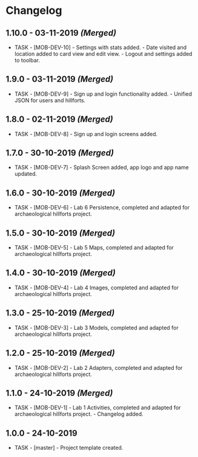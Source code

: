 # Changelog

## 1.10.0 - 03-11-2019 ***(Merged)***
  - TASK - [MOB-DEV-10]  - Settings with stats added.
                         - Date visited and location added to card view and edit view.
                         - Logout and settings added to toolbar.

## 1.9.0 - 03-11-2019 ***(Merged)***
  - TASK - [MOB-DEV-9]  - Sign up and login functionality added.
                        - Unified JSON for users and hillforts.

## 1.8.0 - 02-11-2019 ***(Merged)***
  - TASK - [MOB-DEV-8]  - Sign up and login screens added.
  
## 1.7.0 - 30-10-2019 ***(Merged)***
  - TASK - [MOB-DEV-7]  - Splash Screen added, app logo and app name updated.

## 1.6.0 - 30-10-2019 ***(Merged)***
  - TASK - [MOB-DEV-6]  - Lab 6 Persistence, completed and adapted for archaeological hillforts project.

## 1.5.0 - 30-10-2019 ***(Merged)***
  - TASK - [MOB-DEV-5]  - Lab 5 Maps, completed and adapted for archaeological hillforts project.

## 1.4.0 - 30-10-2019 ***(Merged)***
  - TASK - [MOB-DEV-4]  - Lab 4 Images, completed and adapted for archaeological hillforts project.

## 1.3.0 - 25-10-2019 ***(Merged)***
  - TASK - [MOB-DEV-3]  - Lab 3 Models, completed and adapted for archaeological hillforts project.

## 1.2.0 - 25-10-2019 ***(Merged)***
  - TASK - [MOB-DEV-2]  - Lab 2 Adapters, completed and adapted for archaeological hillforts project.


## 1.1.0 - 24-10-2019 ***(Merged)***
  - TASK - [MOB-DEV-1]  - Lab 1 Activities, completed and adapted for archaeological hillforts project.
                        - Changelog added.

## 1.0.0 - 24-10-2019
  - TASK - [master] -  Project template created.